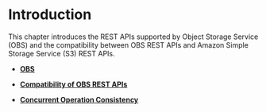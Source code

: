 # Introduction<a name="en-us_topic_0031665984"></a>

This chapter introduces the REST APIs supported by Object Storage Service \(OBS\) and the compatibility between OBS REST APIs and Amazon Simple Storage Service \(S3\) REST APIs.

-   **[OBS](obs.md)**  

-   **[Compatibility of OBS REST APIs](compatibility-of-obs-rest-apis.md)**  

-   **[Concurrent Operation Consistency](concurrent-operation-consistency.md)**  


